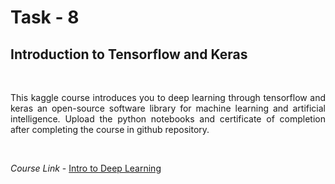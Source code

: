 # Task - 8

## Introduction to Tensorflow and Keras

<br>

<p align='justify'>
This kaggle course introduces you to deep learning through tensorflow and keras an open-source software library for machine learning and artificial intelligence. Upload the python notebooks and  certificate of completion after completing the course in github repository. 
</p>

<br>

*Course Link* -  [Intro to Deep Learning](https://www.kaggle.com/learn/intro-to-deep-learning)